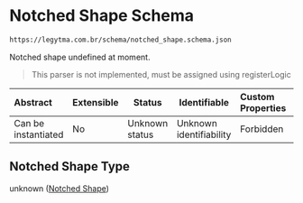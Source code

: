 # Notched Shape Schema

```txt
https://legytma.com.br/schema/notched_shape.schema.json
```

Notched shape undefined at moment.


> This parser is not implemented, must be assigned using registerLogic
>

| Abstract            | Extensible | Status         | Identifiable            | Custom Properties | Additional Properties | Access Restrictions | Defined In                                                                              |
| :------------------ | ---------- | -------------- | ----------------------- | :---------------- | --------------------- | ------------------- | --------------------------------------------------------------------------------------- |
| Can be instantiated | No         | Unknown status | Unknown identifiability | Forbidden         | Allowed               | none                | [notched_shape.schema.json](../schema/notched_shape.schema.json) |

## Notched Shape Type

unknown ([Notched Shape](notched_shape.md))
